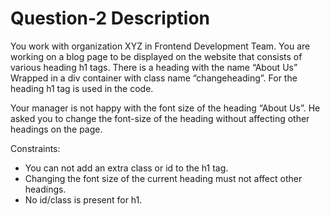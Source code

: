 # Question-2 Description


You work with organization XYZ in Frontend Development Team. You are working on a blog page to be displayed on the website that consists of various heading h1 tags. There is a heading with the name “About Us” Wrapped in a div container with class name “changeheading”. For the heading h1 tag is used in the code. 

Your manager is not happy with the font size of the heading “About Us”. He asked you to change the font-size of the heading without affecting other headings on the page. 

Constraints: 
- You can not add an extra class or id to the h1 tag. 
- Changing the font size of the current heading must not affect other headings. 
- No id/class is present for h1.


